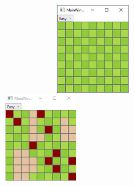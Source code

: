 
<div>&nbsp &nbsp &nbsp &nbsp &nbsp &nbsp &nbsp &nbsp &nbsp &nbsp &nbsp &nbsp &nbsp &nbsp &nbsp &nbsp &nbsp &nbsp &nbsp &nbsp &nbsp 
<img src="https://github.com/ilkersatur/Minesweeper-C-WPF/blob/main/2.png?raw=true" />&nbsp &nbsp &nbsp &nbsp &nbsp &nbsp 
<img src="https://github.com/ilkersatur/Minesweeper-C-WPF/blob/main/1.png"/> 
</div>
